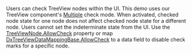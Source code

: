 Users can check TreeView nodes within the UI. This demo uses our TreeView component's [Multiple](https://docs.devexpress.com/Blazor/DevExpress.Blazor.TreeViewCheckMode) check mode. When activated, checked node state for one node does not affect checked node state for a different node. Users cannot set the indeterminate state from the UI. Use the [TreeViewNode.AllowCheck](https://docs.devexpress.com/Blazor/DevExpress.Blazor.DxTreeViewNode.AllowCheck) property or map [DxTreeViewDataMappingBase.AllowCheck](https://docs.devexpress.com/Blazor/DevExpress.Blazor.Base.DxTreeViewDataMappingBase.AllowCheck) to a data field to disable check marks for a specific node.
